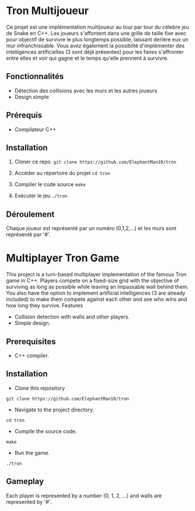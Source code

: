 # Tron Multijoueur

Ce projet est une implémentation multijoueur au tour par tour du célebre jeu de Snake en C++. Les joueurs s'affontent dans une grille de taille fixe avec pour objectif de survivre le plus longtemps possible, laissant derière eux un mur infranchissable.
Vous avez également la possiblité d'implémenter des intelligences artificielles (3 sont déjà présentes) pour les faires s'affronter entre elles et voir qui gagne et le temps qu'elle prennent à survivre.

## Fonctionnalités

- Détection des collisions avec les murs et les autres joueurs
- Design simple

## Prérequis

- Compilateur C++

## Installation

1. Cloner ce repo.
``git clone https://github.com/ElephantMan10/tron``

2. Accéder au répertoire du projet
``cd tron``

3. Compiler le code source
``make``

4. Exécuter le jeu
``./tron``

## Déroulement

Chaque joueur est représenté par un numéro (0,1,2,...) et les murs sont représenté par '#'.


# Multiplayer Tron Game

This project is a turn-based multiplayer implementation of the famous Tron game in C++. Players compete on a fixed-size grid with the objective of surviving as long as possible while leaving an impassable wall behind them. You also have the option to implement artificial intelligences (3 are already included) to make them compete against each other and see who wins and how long they survive.
Features

- Collision detection with walls and other players.
- Simple design.

## Prerequisites

- C++ compiler.

## Installation

- Clone this repository

``git clone https://github.com/ElephantMan10/tron``

- Navigate to the project directory.

``cd tron``

- Compile the source code.

``make``

- Run the game.

``./tron``

## Gameplay

Each player is represented by a number (0, 1, 2, ...) and walls are represented by '#'.
